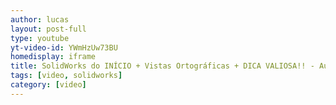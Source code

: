```yaml
---
author: lucas
layout: post-full
type: youtube
yt-video-id: YWmHzUw73BU
homedisplay: iframe
title: SolidWorks do INÍCIO + Vistas Ortográficas + DICA VALIOSA!! - Aula 1
tags: [video, solidworks]
category: [video]
---
```


